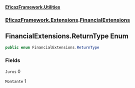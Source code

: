 #### [EficazFramework.Utilities](EficazFrameworkUtilities.md 'EficazFramework Utilities')
### [EficazFramework.Extensions](EficazFrameworkUtilities.md#EficazFramework.Extensions 'EficazFramework.Extensions').[FinancialExtensions](EficazFramework.Extensions/FinancialExtensions.md 'EficazFramework.Extensions.FinancialExtensions')

## FinancialExtensions.ReturnType Enum

```csharp
public enum FinancialExtensions.ReturnType
```
### Fields

<a name='EficazFramework.Extensions.FinancialExtensions.ReturnType.Juros'></a>

`Juros` 0

<a name='EficazFramework.Extensions.FinancialExtensions.ReturnType.Montante'></a>

`Montante` 1
